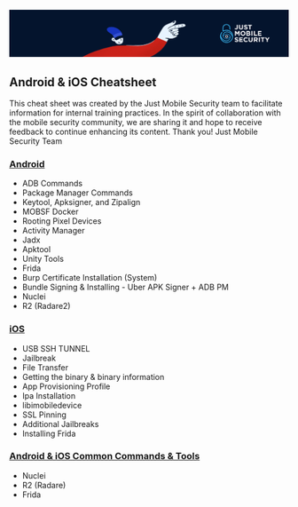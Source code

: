 ![](JustMobileSecSplash.png)
## Android & iOS Cheatsheet
This cheat sheet was created by the Just Mobile Security team to facilitate information for internal training practices. In the spirit of collaboration with the mobile security community, we are sharing it and hope to receive feedback to continue enhancing its content. Thank you!
Just Mobile Security Team
### [Android](Android%20Cheatsheet.pdf)

- ADB Commands
- Package Manager Commands
- Keytool, Apksigner, and Zipalign
- MOBSF Docker
- Rooting Pixel Devices
- Activity Manager
- Jadx
- Apktool
- Unity Tools
- Frida
- Burp Certificate Installation (System)
- Bundle Signing & Installing - Uber APK Signer + ADB PM
- Nuclei
- R2 (Radare2)

### [iOS](iOS%20Cheatsheet.pdf)

- USB SSH TUNNEL
- Jailbreak
- File Transfer
- Getting the binary & binary information
- App Provisioning Profile
- Ipa Installation
- libimobiledevice
- SSL Pinning
- Additional Jailbreaks
- Installing Frida

### [Android & iOS Common Commands & Tools](Android%20&%20iOS%20Common%20Cheatsheet.pdf)
- Nuclei
- R2 (Radare)
- Frida

